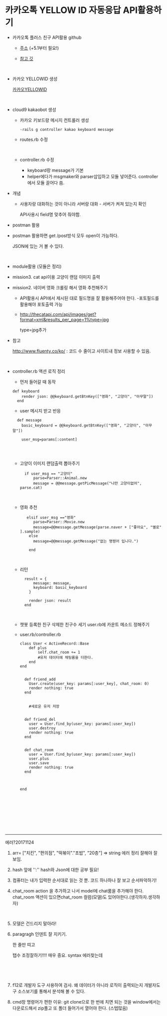 # 카카오톡 YELLOW ID 자동응답 API활용하기



* 카카오톡 플러스 친구 API활용 github

  * [주소](https://github.com/plusfriend/auto_reply) (+5.1부터 필요!)

  * [참고 깃](https://github.com/och8808/kakao_bot_sample )

    ​

* 카카오 YELLOWID 생성

  [카카오YELLOWID](https://center-pf.kakao.com/)

  ​

* cloud9 kakaobot 생성

  * 카카오 키보드랑 메시지 컨트롤러 생성

    ```
    -rails g controller kakao keyboard message
    ```

  * routes.rb 수정

    ​

  * controller.rb 수정

    - keyboard랑 message가 기본
    - helper에다가 msgmaker와 parser삽입하고 모듈 넣어준다. controller에서 모듈 끌어다 씀.


* 개념

  * 사용자랑 대화하는 것이 아니라 서버랑 대화 - 서버가 켜져 있는지 확인

    API사용시 field명 맞추어 줘야함.



*  postman 활용

  * postman 활용하면 get /post방식 모두 open이 가능하다. 

    JSON에 있는 거 볼 수 있다.

  ​

* module활용 (모듈은 정리)





* mission3. cat api이용 고양이 랜덤 이미지 출력

* mission2.  네이버 영화 크롤링 해서 영화 추천해주기

  - API활용시 API에서 제시된 대로 필드명을 잘 활용해주어야 한다. -포토필드를 활용해야 포토출력 가능

  - http://thecatapi.com/api/images/get?format=xml&results_per_page=1%type=jpg

    type=jpg추가

* 참고 

  http://www.fluenty.co/ko/ : 코드 수 줄이고 사이트내 정보 사용할 수 있음.

  ​

* controller.rb 액션 로직 정리

  *  먼저 들어갈 때 동작 

    

  ```
  def keyboard
      render json: @@keyboard.getBtnKey(["영화", "고양이", "아무말"])
    end
  ```

  * user 메시지 받고 반응

   

  ```
    def message
      basic_keyboard = @@keyboard.getBtnKey(["영화", "고양이", "아무말"])

      user_msg=params[:content]
      
  ```

  ​

  * 고양이 이미지 랜덤출력 뽑아주기

    ```
      if user_msg == "고양이"
          parse=Parser::Animal.new
          message = @@message.getPicMessage("나만 고양이없어", parse.cat)
    ```

    ​

  * 영화 추천

    ```
       elsif user_msg =="영화"
          parse=Parser::Movie.new
          message=@@message.getMessage(parse.naver + ["좋아요", "별로" ].sample)
        else
          message=@@message.getMessage("없는 명령어 입니다.")
          
        end
    ```

    ​

  * 리턴

    ```
      result = {
          message: message,
          keyboard: basic_keyboard
        }
        
        render json: result
      end

    ```

    ​

  * 챗봇 등록한 친구 삭제한 친구수 세기 user.rb에  카운트 메소드 정해주기

  * user.rb/controller.rb

    ```
    class User < ActiveRecord::Base
        def plus
            self.chat_room += 1
            #유저 데이터에 채팅룸을 더한다.
        end
    end

    ```

    ```
     
      def friend_add
        User.create(user_key: params[:user_key], chat_room: 0)
        render nothing: true
      end
        
        
        #새로운 유저 저장


      def friend_del
        user = User.find_by(user_key: params[:user_key])
        user.destroy
        render nothing: true
      end

     
      def chat_room
        user = User.find_by(user_key: params[:user_key])
        user.plus
        user.save
        render nothing: true
      end



    end
    ```

​		

  

​			

​		   

​                 















----------------

에러?20171124

1. arr= ["치킨", "편의점", "떡볶이"."초밥", "20층"] => string 에러 정리 잘해야 잘 보임.



2. hash 앞에 '':'' hash와 Json에 대한 공부 필요!



3. 컴퓨터는 내가 입력한 순서대로 읽는 것 뿐. 코드 하나하나 잘 보고 순서파악하기!



4. chat_room  action 을 추가하고 나서 model에 chat룸을 추가해야 한다. chat_room 액션이 있으면chat_room  컬럼(모델)도 있어야한다.(생각하자.생각하자)

   ​

5. 모델은 건드리지 말아라!



6. paragragh  인덴트 잘 지키기.

    한 줄만 띠고 

    탭수 조정잘하기!!!! 매우 중요. syntax 에러찾는데

   ​

   ​
7. f12로 개발자 도구 사용하여 검사. 왜 데이터가 아니라 로직이 출력되는지 
  개발자도구 소스보기를 통해서 분석해 볼 수 있다.


8. cmd창 명령어가 편한 이유: git clone으로 한 번에 치면 되는 것을
  window에서는 다운로드해서 zip풀고 또 폴더 들어가서 열어야 한다. (스텝많음)